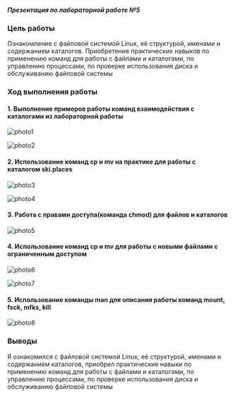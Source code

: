##### Презентация по лабораторной работе №5
### Цель работы
Ознакомление с файловой системой Linux, её структурой, именами и содержанием каталогов. Приобретение практических навыков по применению команд для работы с файлами и каталогами, по управлению процессами, по проверке использования диска и обслуживанию файловой системы
### Ход выполнения работы
#### 1. Выполнение примеров работы команд взаимодействия с каталогами из лабораторной работы
![photo1](https://sun9-60.userapi.com/s/v1/if2/U2QKk2-5ZhmQXhAv-KfKxWnGq_wlpQXYpB4x2JJbk9fALImB7YdVo9btV0QnNnLvu5NrXbOXkP7jeY4iE4fjFovG.jpg?size=450x309&quality=96&type=album)

![photo2](https://sun9-81.userapi.com/s/v1/if2/rL1XCI2hkt3rt5OOR_7SR-sN1bXUrfSKaasAcoIMFIVekQRwTFlCKMlEzCYTFG-FK5UCb2UvY0k60GuqghQMU--_.jpg?size=340x38&quality=96&type=album)
#### 2. Использование команд cp и mv на практике для работы с каталогом ski.places
![photo3](https://sun9-9.userapi.com/s/v1/if2/cX7dZ0SbEpIUC7nN6yG12nJufwvz4TC5svvR4_0s-DSunhm8jvdu2cGrPQs37K2fIbIIWAteR3YpAvKQ08esM8_m.jpg?size=450x211&quality=96&type=album)

![photo4](https://sun9-82.userapi.com/s/v1/if2/7aJqDRs8W9o9PDvuOVt4nG7i53ssyiUYXD4BgFuXQQ3fpdGUJm5dBgpeXCCuh2Qu_DWpY1DzNoRwi6VQlvthu6Hn.jpg?size=251x26&quality=96&type=album)
#### 3. Работа с правами доступа(команда chmod) для файлов и каталогов
![photo5](https://sun9-77.userapi.com/s/v1/if2/QHBfkrx8rr1YBWXgmkadSNfRoI17K4lbl5J_NBZp2dkpJJ5t4fYKoRQKokI1wMEPOrjXI2hSW5K9obZDNeFNUJPx.jpg?size=315x76&quality=96&type=album)
#### 4. Использование команд cp и mv для работы с новыми файлами с ограниченным доступом
![photo6](https://sun9-44.userapi.com/s/v1/if2/G8t4zoQRq7NFmRoEqwvmRSmGxUUOXOZE_Hby6oI_f2wnx2R7fhtjb6qnQM2f2uaPZsSqyPq_Aecc7DQTPo5aHzId.jpg?size=451x249&quality=96&type=album)

![photo7](https://sun9-67.userapi.com/s/v1/if2/bfWRJCoN5ySdoP2dj5uooxWcFZjHdJqgjvuY6nV1pI0hv2YIJ-kwLEuicYP7ZaBbd6XIhrnxwA_qUTJMtrsbcX16.jpg?size=452x186&quality=96&type=album)
#### 5. Использование команды man для описания работы команд mount, fsck, mfks, kill
![photo8](https://sun9-68.userapi.com/s/v1/if2/VLPCNlZ7nn0BWqHOwJTOUcH4i2n8IKf20mOmKecNt1ogkWVNu-d45a4Ed_-LQM70Pgl2IR2npdmus9aqsNmJOdB2.jpg?size=175x51&quality=96&type=album)
### Выводы
Я ознакомился с файловой системой Linux, её структурой, именами и содержанием каталогов, приобрел практические навыки по применению команд для работы с файлами и каталогами, по управлению процессами, по проверке использования диска и обслуживанию файловой системы

